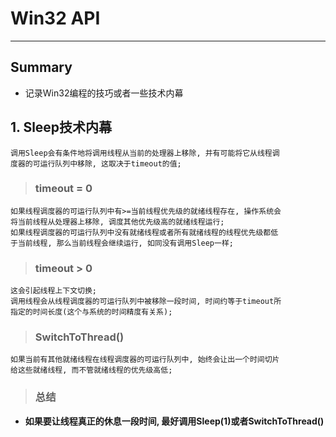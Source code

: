 # **Win32 API**
***



## **Summary**
 * 记录Win32编程的技巧或者一些技术内幕


## **1. Sleep技术内幕**
    调用Sleep会有条件地将调用线程从当前的处理器上移除, 并有可能将它从线程调
    度器的可运行队列中移除, 这取决于timeout的值;
> ### **timeout = 0**
    如果线程调度器的可运行队列中有>=当前线程优先级的就绪线程存在, 操作系统会
    将当前线程从处理器上移除, 调度其他优先级高的就绪线程运行;
    如果线程调度器的可运行队列中没有就绪线程或者所有就绪线程的线程优先级都低
    于当前线程, 那么当前线程会继续运行, 如同没有调用Sleep一样;
> ### **timeout > 0**
    这会引起线程上下文切换;
    调用线程会从线程调度器的可运行队列中被移除一段时间, 时间约等于timeout所
    指定的时间长度(这个与系统的时间精度有关系);
> ### **SwitchToThread()**
    如果当前有其他就绪线程在线程调度器的可运行队列中, 始终会让出一个时间切片
    给这些就绪线程, 而不管就绪线程的优先级高低;
> ### **总结**
 * **如果要让线程真正的休息一段时间, 最好调用Sleep(1)或者SwitchToThread()**
